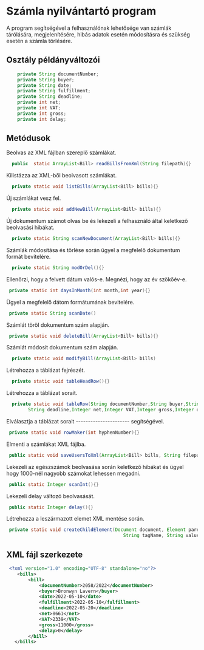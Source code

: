 Számla nyilvántartó program
===
A program segítségével a felhasználónak lehetősége van számlák tárólására, megjelenítésére, hibás adatok esetén módosításra és szükség esetén a számla törlésére.

## Osztály példányváltozói
```java
    private String documentNumber;
    private String buyer;
    private String date;
    private String fulfillment;
    private String deadline;
    private int net;
    private int VAT;
    private int gross;
    private int delay;
```
## Metódusok
Beolvas az XML fájlban szereplő számlákat.
```java
  public  static ArrayList<Bill> readBillsFromXml(String filepath){}
```
Kilistázza az XML-ből beolvasott számlákat.
```java
  private static void listBills(ArrayList<Bill> bills){}
```
Új számlákat vesz fel.
```java
  private static void addNewBill(ArrayList<Bill> bills){}
```
Új dokumentum számot olvas be és lekezeli a felhasználó által keletkező beolvasási hibákat.
```java
  private static String scanNewDocument(ArrayList<Bill> bills){}
```
Számlák módosítása és törlése során ügyel a megfelelő dokumentum formát bevitelére.
```java
  private static String modOrDel(){}
```
Ellenőrzi, hogy a felvett dátum valós-e. Megnézi, hogy az év szökőév-e.
```java
 private static int daysInMonth(int month,int year){}
```
Ügyel a megfelelő dátom formátumának bevitelére.
```java
 private static String scanDate()
```
Számlát töröl dokumentum szám alapján.
```java
 private static void deleteBill(ArrayList<Bill> bills){}
```
Számlát módosít dokumentum szám alapján.
```java
  private static void modifyBill(ArrayList<Bill> bills)
```
Létrehozza a táblázat fejrészét.
```java
  private static void tableHeadRow(){}
```
Létrehozza a táblázat sorait.
```java
  private static void tableRow(String documentNumber,String buyer,String date,String fulfillment,
        String deadline,Integer net,Integer VAT,Integer gross,Integer delay){}
```
Elválasztja a táblázat sorait ---------------------- segítségével.
```java
 private static void rowMaker(int hyphenNumber){}
```
Elmenti a számlákat XML fájlba.
```java
 public static void saveUsersToXml(ArrayList<Bill> bills, String filepath){}
```
Lekezeli az egészszámok beolvasása során keletkező hibákat és ügyel hogy 1000-nél nagyobb számokat lehessen megadni.
```java
 public static Integer scanInt(){}
```
Lekezeli delay változó beolvasását.
```java
 public static Integer delay(){}
```
Létrehozza a leszármazott elemet XML mentése során.
```java
 private static void createChildElement(Document document, Element parent,
                                           String tagName, String value) {}
```
## XML fájl szerkezete
```xml
 <?xml version="1.0" encoding="UTF-8" standalone="no"?>
    <bills>
        <bill>
            <documentNumber>2058/2022</documentNumber>
            <buyer>Bronwyn Lavern</buyer>
            <date>2022-05-10</date>
            <fulfillment>2022-05-10</fulfillment>
            <deadline>2022-05-20</deadline>
            <net>8661</net>
            <VAT>2339</VAT>
            <gross>11000</gross>
            <delay>0</delay>
        </bill>
   </bills>
```
